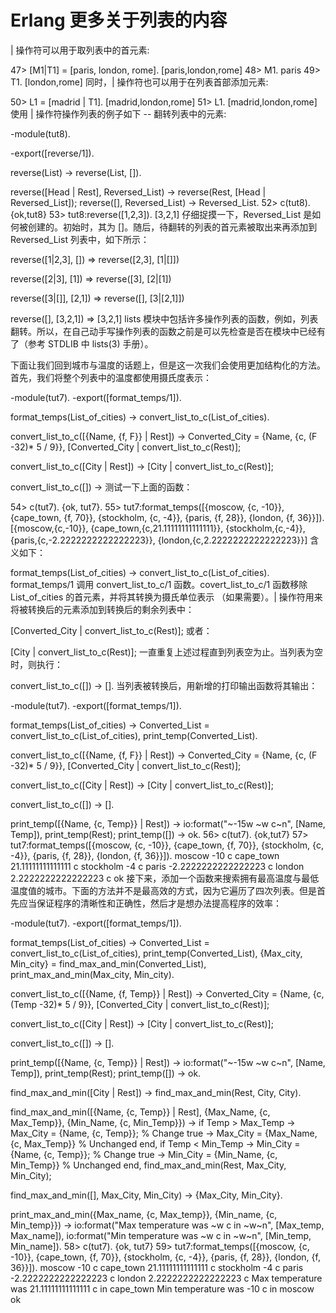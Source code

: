 # Erlang 更多关于列表的内容


| 操作符可以用于取列表中的首元素:

47> [M1|T1] = [paris, london, rome].
[paris,london,rome]
48> M1.
paris
49> T1.
[london,rome]
同时，| 操作符也可以用于在列表首部添加元素:

50> L1 = [madrid | T1].
[madrid,london,rome]
51> L1.
[madrid,london,rome]
使用 | 操作符操作列表的例子如下 -- 翻转列表中的元素:

-module(tut8).

-export([reverse/1]).

reverse(List) ->
    reverse(List, []).

reverse([Head | Rest], Reversed_List) ->
    reverse(Rest, [Head | Reversed_List]);
reverse([], Reversed_List) ->
    Reversed_List.
52> c(tut8).
{ok,tut8}
53> tut8:reverse([1,2,3]).
[3,2,1]
仔细捉摸一下，Reversed_List 是如何被创建的。初始时，其为 []。随后，待翻转的列表的首元素被取出来再添加到 Reversed_List 列表中，如下所示：

reverse([1|2,3], []) =>
    reverse([2,3], [1|[]])

reverse([2|3], [1]) =>
    reverse([3], [2|[1])

reverse([3|[]], [2,1]) =>
    reverse([], [3|[2,1]])

reverse([], [3,2,1]) =>
    [3,2,1]
lists 模块中包括许多操作列表的函数，例如，列表翻转。所以，在自己动手写操作列表的函数之前是可以先检查是否在模块中已经有了（参考 STDLIB 中 lists(3) 手册）。

下面让我们回到城市与温度的话题上，但是这一次我们会使用更加结构化的方法。首先，我们将整个列表中的温度都使用摄氏度表示：

-module(tut7).
-export([format_temps/1]).

format_temps(List_of_cities) ->
    convert_list_to_c(List_of_cities).

convert_list_to_c([{Name, {f, F}} | Rest]) ->
    Converted_City = {Name, {c, (F -32)* 5 / 9}},
    [Converted_City | convert_list_to_c(Rest)];

convert_list_to_c([City | Rest]) ->
    [City | convert_list_to_c(Rest)];

convert_list_to_c([]) ->
测试一下上面的函数：

54> c(tut7).
{ok, tut7}.
55> tut7:format_temps([{moscow, {c, -10}}, {cape_town, {f, 70}},
{stockholm, {c, -4}}, {paris, {f, 28}}, {london, {f, 36}}]).
[{moscow,{c,-10}},
 {cape_town,{c,21.11111111111111}},
 {stockholm,{c,-4}},
 {paris,{c,-2.2222222222222223}},
 {london,{c,2.2222222222222223}}]
含义如下：

format_temps(List_of_cities) ->
    convert_list_to_c(List_of_cities).
format_temps/1 调用 convert_list_to_c/1 函数。covert_list_to_c/1 函数移除 List_of_cities 的首元素，并将其转换为摄氏单位表示 （如果需要）。| 操作符用来将被转换后的元素添加到转换后的剩余列表中：

[Converted_City | convert_list_to_c(Rest)];
或者：

[City | convert_list_to_c(Rest)];
一直重复上述过程直到列表空为止。当列表为空时，则执行：

convert_list_to_c([]) ->
    [].
当列表被转换后，用新增的打印输出函数将其输出：

-module(tut7).
-export([format_temps/1]).

format_temps(List_of_cities) ->
    Converted_List = convert_list_to_c(List_of_cities),
    print_temp(Converted_List).

convert_list_to_c([{Name, {f, F}} | Rest]) ->
    Converted_City = {Name, {c, (F -32)* 5 / 9}},
    [Converted_City | convert_list_to_c(Rest)];

convert_list_to_c([City | Rest]) ->
    [City | convert_list_to_c(Rest)];

convert_list_to_c([]) ->
    [].

print_temp([{Name, {c, Temp}} | Rest]) ->
    io:format("~-15w ~w c~n", [Name, Temp]),
    print_temp(Rest);
print_temp([]) ->
    ok.
56> c(tut7).
{ok,tut7}
57> tut7:format_temps([{moscow, {c, -10}}, {cape_town, {f, 70}},
{stockholm, {c, -4}}, {paris, {f, 28}}, {london, {f, 36}}]).
moscow          -10 c
cape_town       21.11111111111111 c
stockholm       -4 c
paris           -2.2222222222222223 c
london          2.2222222222222223 c
ok
接下来，添加一个函数来搜索拥有最高温度与最低温度值的城市。下面的方法并不是最高效的方式，因为它遍历了四次列表。但是首先应当保证程序的清晰性和正确性，然后才是想办法提高程序的效率：

-module(tut7).
-export([format_temps/1]).

format_temps(List_of_cities) ->
    Converted_List = convert_list_to_c(List_of_cities),
    print_temp(Converted_List),
    {Max_city, Min_city} = find_max_and_min(Converted_List),
    print_max_and_min(Max_city, Min_city).

convert_list_to_c([{Name, {f, Temp}} | Rest]) ->
    Converted_City = {Name, {c, (Temp -32)* 5 / 9}},
    [Converted_City | convert_list_to_c(Rest)];

convert_list_to_c([City | Rest]) ->
    [City | convert_list_to_c(Rest)];

convert_list_to_c([]) ->
    [].

print_temp([{Name, {c, Temp}} | Rest]) ->
    io:format("~-15w ~w c~n", [Name, Temp]),
    print_temp(Rest);
print_temp([]) ->
    ok.

find_max_and_min([City | Rest]) ->
    find_max_and_min(Rest, City, City).

find_max_and_min([{Name, {c, Temp}} | Rest], 
         {Max_Name, {c, Max_Temp}}, 
         {Min_Name, {c, Min_Temp}}) ->
    if 
        Temp > Max_Temp ->
            Max_City = {Name, {c, Temp}};           % Change
        true -> 
            Max_City = {Max_Name, {c, Max_Temp}} % Unchanged
    end,
    if
         Temp < Min_Temp ->
            Min_City = {Name, {c, Temp}};           % Change
        true -> 
            Min_City = {Min_Name, {c, Min_Temp}} % Unchanged
    end,
    find_max_and_min(Rest, Max_City, Min_City);

find_max_and_min([], Max_City, Min_City) ->
    {Max_City, Min_City}.

print_max_and_min({Max_name, {c, Max_temp}}, {Min_name, {c, Min_temp}}) ->
    io:format("Max temperature was ~w c in ~w~n", [Max_temp, Max_name]),
    io:format("Min temperature was ~w c in ~w~n", [Min_temp, Min_name]).
58> c(tut7).
{ok, tut7}
59> tut7:format_temps([{moscow, {c, -10}}, {cape_town, {f, 70}},
{stockholm, {c, -4}}, {paris, {f, 28}}, {london, {f, 36}}]).
moscow          -10 c
cape_town       21.11111111111111 c
stockholm       -4 c
paris           -2.2222222222222223 c
london          2.2222222222222223 c
Max temperature was 21.11111111111111 c in cape_town
Min temperature was -10 c in moscow
ok  